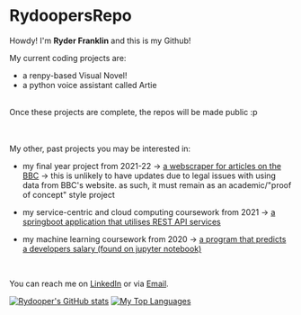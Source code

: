 # RydoopersRepo
Howdy! I'm <b>Ryder Franklin</b> and this is my Github! <br>

My current coding projects are:
- a renpy-based Visual Novel!
- a python voice assistant called Artie
<br>
Once these projects are complete, the repos will be made public :p

<br><br>
My other, past projects you may be interested in:

- my final year project from 2021-22 -> [a webscraper for articles on the BBC](https://github.com/rydooper/FYPCode) -> this is unlikely to have updates due to legal issues with using data from BBC's website. as such, it must remain as an academic/"proof of concept" style project
  
- my service-centric and cloud computing coursework from 2021 -> [a springboot application that utilises REST API services](https://github.com/rydooper/SCC_Coursework)
  
- my machine learning coursework from 2020 -> [a program that predicts a developers salary (found on jupyter notebook)](https://www.kaggle.com/code/ryderfranklin/machine-learning-coursework-2021/notebook)
<br>

You can reach me on [LinkedIn](https://www.linkedin.com/in/ryderfranklin2000) or via [Email](ryderarenfranklin@gmail.com). <br>

[![Rydooper's GitHub stats](https://github-readme-stats.vercel.app/api?username=rydooper&show_icons=true&theme=radical&count_private=true&show_icons=true)](https://github.com/anuraghazra/github-readme-stats)
[![My Top Languages](https://github-readme-stats.vercel.app/api/top-langs/?username=rydooper&theme=radical&count_private=true&layout=compact)](https://github.com/anuraghazra/github-readme-stats)

